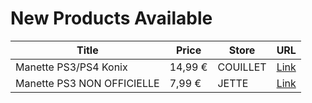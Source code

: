 # New Products Available

| Title | Price | Store | URL |
|---|---|---|---|
| Manette PS3/PS4 Konix | 14,99 € | COUILLET | [Link](https://www.cashconverters.be/fr/accessoires-jeux-video/730411-manette-ps3-ps4-konix.html) |
| Manette PS3 NON OFFICIELLE | 7,99 € | JETTE | [Link](https://www.cashconverters.be/fr/accessoires-jeux-video/730315-manette-ps3-non-officielle.html) |
